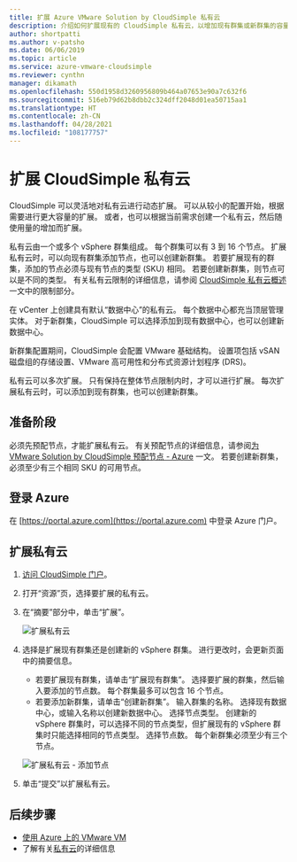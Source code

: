 ```yaml
---
title: 扩展 Azure VMware Solution by CloudSimple 私有云
description: 介绍如何扩展现有的 CloudSimple 私有云，以增加现有群集或新群集的容量
author: shortpatti
ms.author: v-patsho
ms.date: 06/06/2019
ms.topic: article
ms.service: azure-vmware-cloudsimple
ms.reviewer: cynthn
manager: dikamath
ms.openlocfilehash: 550d1958d3260956809b464a07653e90a7c632f6
ms.sourcegitcommit: 516eb79d62b8dbb2c324dff2048d01ea50715aa1
ms.translationtype: HT
ms.contentlocale: zh-CN
ms.lasthandoff: 04/28/2021
ms.locfileid: "108177757"
---
```

# <a name="expand-a-cloudsimple-private-cloud"></a>扩展 CloudSimple 私有云

CloudSimple 可以灵活地对私有云进行动态扩展。 可以从较小的配置开始，根据需要进行更大容量的扩展。 或者，也可以根据当前需求创建一个私有云，然后随使用量的增加而扩展。

私有云由一个或多个 vSphere 群集组成。 每个群集可以有 3 到 16 个节点。  扩展私有云时，可以向现有群集添加节点，也可以创建新群集。 若要扩展现有的群集，添加的节点必须与现有节点的类型 (SKU) 相同。 若要创建新群集，则节点可以是不同的类型。 有关私有云限制的详细信息，请参阅 [CloudSimple 私有云概述](cloudsimple-private-cloud.md)一文中的限制部分。

在 vCenter 上创建具有默认“数据中心”的私有云。  每个数据中心都充当顶层管理实体。  对于新群集，CloudSimple 可以选择添加到现有数据中心，也可以创建新数据中心。

新群集配置期间，CloudSimple 会配置 VMware 基础结构。  设置项包括 vSAN 磁盘组的存储设置、VMware 高可用性和分布式资源计划程序 (DRS)。

私有云可以多次扩展。 只有保持在整体节点限制内时，才可以进行扩展。 每次扩展私有云时，可以添加到现有群集，也可以创建新群集。

## <a name="before-you-begin"></a>准备阶段

必须先预配节点，才能扩展私有云。  有关预配节点的详细信息，请参阅[为 VMware Solution by CloudSimple 预配节点 - Azure](create-nodes.md) 一文。  若要创建新群集，必须至少有三个相同 SKU 的可用节点。

## <a name="sign-in-to-azure"></a>登录 Azure

在 [https://portal.azure.com](https://portal.azure.com) 中登录 Azure 门户。

## <a name="expand-a-private-cloud"></a>扩展私有云

1. [访问 CloudSimple 门户](access-cloudsimple-portal.md)。

2. 打开“资源”页，选择要扩展的私有云。

3. 在“摘要”部分中，单击“扩展”。

    ![扩展私有云](media/resources-expand-private-cloud.png)

4. 选择是扩展现有群集还是创建新的 vSphere 群集。 进行更改时，会更新页面中的摘要信息。

    * 若要扩展现有群集，请单击“扩展现有群集”。 选择要扩展的群集，然后输入要添加的节点数。 每个群集最多可以包含 16 个节点。
    * 若要添加新群集，请单击“创建新群集”。 输入群集的名称。 选择现有数据中心，或输入名称以创建新数据中心。 选择节点类型。 创建新的 vSphere 群集时，可以选择不同的节点类型，但扩展现有的 vSphere 群集时只能选择相同的节点类型。 选择节点数。 每个新群集必须至少有三个节点。

    ![扩展私有云 - 添加节点](media/resources-expand-private-cloud-add-nodes.png)

5. 单击“提交”以扩展私有云。

## <a name="next-steps"></a>后续步骤

* [使用 Azure 上的 VMware VM](quickstart-create-vmware-virtual-machine.md)
* 了解有关[私有云](cloudsimple-private-cloud.md)的详细信息